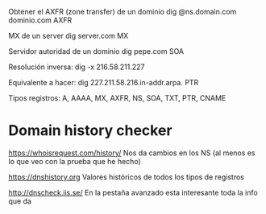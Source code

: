 Obtener el AXFR (zone transfer) de un dominio
dig @ns.domain.com dominio.com AXFR


MX de un server
dig server.com MX


Servidor autoridad de un dominio
dig pepe.com SOA

Resolución inversa:
dig -x 216.58.211.227

Equivalente a hacer:
dig 227.211.58.216.in-addr.arpa. PTR


Tipos registros:
A, AAAA, MX, AXFR, NS, SOA, TXT, PTR, CNAME


# Domain history checker
https://whoisrequest.com/history/
Nos da cambios en los NS (al menos es lo que veo con la prueba que he hecho)

https://dnshistory.org
Valores históricos de todos los tipos de registros

http://dnscheck.iis.se/
En la pestaña avanzado esta interesante toda la info que da

